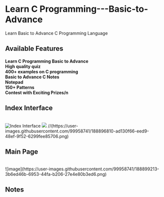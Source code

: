 # Learn C Programming---Basic-to-Advance
Learn Basic to Advance C Programming Language 

<H2> Available Features</H2>
<p><H4>Learn C Programming Basic to Advance<br>
High quality quiz<br>
400+ examples on C programming<br>
Basic to Advance C Notes<br>
Notepad<br>
150+ Patterns<br>
Contest with Exciting Prizes/n</H4></p>


<H2>Index Interface</H2><br> 

 <img src="https://user-images.githubusercontent.com/99958741/188896810-ad130f66-eed9-48ef-9f52-6299fee85706.png" alt="Index Interface">


   <img src="(https://user-images.githubusercontent.com/99958741/188896810-ad130f66-eed9-48ef-9f52-6299fee85706.png">
   //(https://user-images.githubusercontent.com/99958741/188896810-ad130f66-eed9-48ef-9f52-6299fee85706.png)


<H2> Main Page</H2><br>
   ![image](https://user-images.githubusercontent.com/99958741/188899213-3b6ed46b-6953-44fa-b206-27e4e80b3ed6.png)
  
  
<H2>Notes<br>
